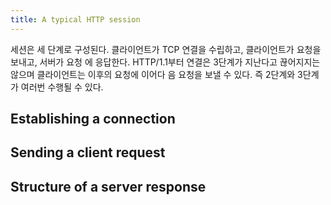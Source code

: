 ```yaml
---
title: A typical HTTP session
---
```


세션은 세 단계로 구성된다. 클라이언트가 TCP 연결을 수립하고, 클라이언트가 요청을보내고, 서버가 요청
에 응답한다. HTTP/1.1부터 연결은 3단계가 지난다고 끊어지지는않으며 클라이언트는 이후의 요청에 이어다
음 요청을 보낼 수 있다. 즉 2단계와 3단계가 여러번 수행될 수 있다.

## Establishing a connection

## Sending a client request

## Structure of a server response

